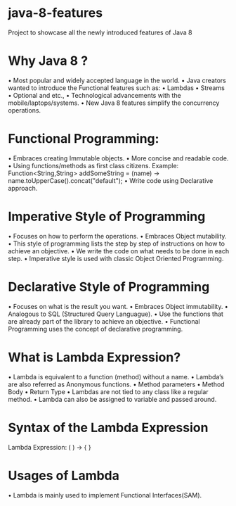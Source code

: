 # java-8-features
Project to showcase all the newly introduced features of Java 8


# Why Java 8 ?
• Most popular and widely accepted language in the world.
• Java creators wanted to introduce the Functional features such
as:
• Lambdas
• Streams
• Optional and etc.,
• Technological advancements with the mobile/laptops/systems.
• New Java 8 features simplify the concurrency operations.


# Functional Programming:
• Embraces creating Immutable objects.
• More concise and readable code.
• Using functions/methods as first class citizens.
Example:
Function<String,String> addSomeString = (name) ->
name.toUpperCase().concat("default");
• Write code using Declarative approach.

# Imperative Style of Programming
• Focuses on how to perform the operations.
• Embraces Object mutability.
• This style of programming lists the step by step of instructions on how
to achieve an objective.
• We write the code on what needs to be done in each step.
• Imperative style is used with classic Object Oriented Programming.

# Declarative Style of Programming
• Focuses on what is the result you want.
• Embraces Object immutability.
• Analogous to SQL (Structured Query Languague).
• Use the functions that are already part of the library to achieve an
objective.
• Functional Programming uses the concept of declarative programming.

# What is Lambda Expression?
• Lambda is equivalent to a function (method) without a name.
• Lambda’s are also referred as Anonymous functions.
• Method parameters
• Method Body
• Return Type
• Lambdas are not tied to any class like a regular method.
• Lambda can also be assigned to variable and passed around.

# Syntax of the Lambda Expression
Lambda Expression:
( ) -> { }


# Usages of Lambda
• Lambda is mainly used to implement Functional Interfaces(SAM).
